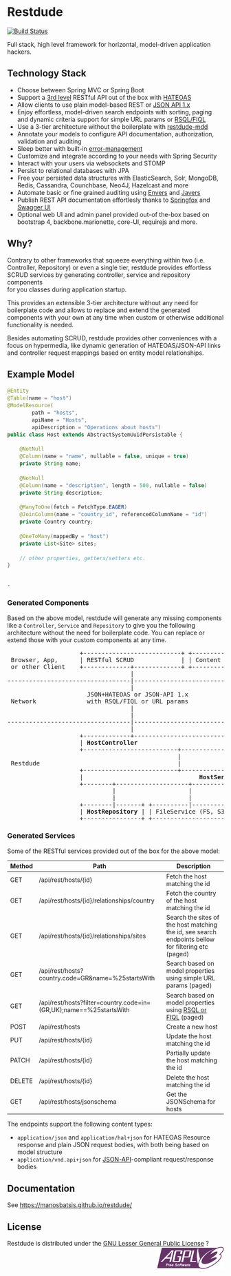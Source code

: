 

# Restdude

[![Build Status](https://travis-ci.org/manosbatsis/restdude.svg?branch=master)](https://travis-ci.org/manosbatsis/restdude)

Full stack, high level framework for horizontal, model-driven application hackers.


## Technology Stack

- Choose between Spring MVC or Spring Boot
- Support a [3rd level](https://martinfowler.com/articles/richardsonMaturityModel.html#level3) RESTful API out of the box with [HATEOAS](https://en.wikipedia.org/wiki/HATEOAS)
- Allow clients to use plain model-based REST or [JSON API 1.x](http://jsonapi.org/format) 
- Enjoy effortless, model-driven search endpoints with sorting, paging and dynamic criteria support for simple URL params or [RSQL/FIQL](https://manosbatsis.github.io/restdude/rsql.html)
- Use a 3-tier architecture without the boilerplate with [restdude-mdd](restdude-mdd)
- Annotate your models to configure API documentation, authorization, validation and auditing
- Sleep better with built-in [error-management](restdude-error)
- Customize and integrate according to your needs with Spring Security
- Interact with your users via websockets and STOMP
- Persist to relational databases with JPA
- Free your persisted data structures with ElasticSearch, Solr, MongoDB, Redis, Cassandra, Counchbase, Neo4J, Hazelcast and more
- Automate basic or fine grained auditing using <a href="http://docs.spring.io/spring-data/data-jpa/docs/current/reference/html/auditing.html">Envers</a> and <a href="http://javers.org/">Javers</a>
- Publish REST API documentation effortlesly thanks to <a href="http://springfox.github.io/springfox">Springfox</a> and <a href="http://swagger.io/swagger-ui">Swagger UI</a>
- Optional web UI and admin panel provided out-of the-box based on bootstrap 4, backbone.marionette, core-UI, requirejs and more.

## Why?

Contrary to other frameworks that squeeze everything within two (i.e. Controller, Repository) or even a single tier, restdude provides effortless SCRUD services by generating controller, service and repository components  
for you classes during application startup. 

This provides an extensible 3-tier architecture without any need for boilerplate code and allows to replace and extend the generated components with your own at any time when custom or 
otherwise additional functionality is needed. 

Besides automating SCRUD, restdude provides other conveniences with a focus on hypermedia, like dynamic generation of HATEOAS/JSON-API links and controller request mappings 
based on entity model relationships. 


## Example Model

```java
@Entity
@Table(name = "host")
@ModelResource(
        path = "hosts", 
        apiName = "Hosts", 
        apiDescription = "Operations about hosts")
public class Host extends AbstractSystemUuidPersistable {

    @NotNull
    @Column(name = "name", nullable = false, unique = true)
    private String name;

    @NotNull
    @Column(name = "description", length = 500, nullable = false)
    private String description;

    @ManyToOne(fetch = FetchType.EAGER)
    @JoinColumn(name = "country_id", referencedColumnName = "id")
    private Country country;
    
	@OneToMany(mappedBy = "host")
    private List<Site> sites;
    
    // other properties, getters/setters etc.
}
```

                                                                                          -                               

### Generated Components

Based on the above model, restdude will generate any missing components like a `Controller`, `Service` and `Repository` 
to give you the following architecture without the need for boilerplate code. You can replace or extend those with your 
custom components at any time. 


<pre>
                    +---------------------------+ +---------------------+   +------------------+
 Browser, App,      | RESTful SCRUD             | | Content negotiation |   | Websockets       | 
 or other Client    +-------------+-------------+ +-----------+---------+   +-------+----------+
                                  |                           |                     |           
----------------------------------|---------------------------|---------------------|------------
                                  |                           |                     |            
                      JSON+HATEOAS or JSON-API 1.x            |                     |            
 Network              with RSQL/FIQL or URL params            |                   STOMP          
                                  |                           |                     |            
                                  |                           |                     |            
----------------------------------|---------------------------|---------------------|------------
                                  |                           |                     |            
                    +-------------+--------------------------+-----------+  +------------------+    
                    | <strong>HostController</strong>                                     +--+ Message Broker   |
                    +--------------------------+-------------------------+  +------+-----------+
                                               |                                   |            
 Restdude                                      |                                   |            
                    +--------------------------+-----------------------------------+-----------+
                    |                                <strong>HostService</strong>                               |
                    +--------+--------------------+---------------------+----------------+-----+
                             |                    |                     |                |      
                             |                    |                     |                |      
                    +--------|-------+ +----------|-----------+ +-------|-------+ +------|-----+
                    | <strong>HostRepository</strong> | | FileService (FS, S3) | | EmailService  | | Misc Util  |
                    +----------------+ +----------------------+ +---------------+ +------------+
</pre>
                               

### Generated Services

Some of the RESTful services provided out of the box for the above model:


Method  | Path    | Description
------------ | ------- | -------------------
GET  | /api/rest/hosts/{id} | Fetch the host matching the id
GET  | /api/rest/hosts/{id}/relationships/country | Fetch the country of the host matching the id
GET  | /api/rest/hosts/{id}/relationships/sites | Search the sites of the host matching the id, see search endpoints bellow for filtering etc (paged)
GET  | /api/rest/hosts?country.code=GR&name=%25startsWith | Search based on model properties using simple URL params (paged)
GET  | /api/rest/hosts?filter=country.code=in=(GR,UK);name==%25startsWith | Search based on model properties using [RSQL or FIQL](https://manosbatsis.github.io/restdude/rsql.html) (paged)
POST | /api/rest/hosts | Create a new host
PUT  | /api/rest/hosts/{id} | Update the host matching the id
PATCH  | /api/rest/hosts/{id} | Partially update the host matching the id
DELETE | /api/rest/hosts/{id} | Delete the host matching the id
GET    | /api/rest/hosts/jsonschema | Get the JSONSchema for hosts

The endpoints support the following content types:

 - `application/json` and `application/hal+json` for HATEOAS Resource response and plain JSON request bodies, with both being based on model structure
 - `application/vnd.api+json` for [JSON-API](http://jsonapi.org/format)-compliant request/response bodies

## Documentation

See https://manosbatsis.github.io/restdude/

## License
    
Restdude is distributed under the <a href="https://www.gnu.org/licenses/lgpl-3.0-standalone.html">GNU Lesser General Public License</a> <img style="float: right;" src="docs/assets/images/agplv3-155x51.png" alt="LGPL Logo" />?
